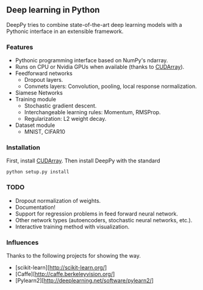 ## Deep learning in Python

DeepPy tries to combine state-of-the-art deep learning models with a Pythonic interface in an extensible framework.


### Features
 - Pythonic programming interface based on NumPy's ndarray.
 - Runs on CPU or Nvidia GPUs when available (thanks to [CUDArray][cudarray]).
 - Feedforward networks
   - Dropout layers.
   - Convnets layers: Convolution, pooling, local response normalization.
 - Siamese Networks
 - Training module
   - Stochastic gradient descent.
   - Interchangeable learning rules: Momentum, RMSProp.
   - Regularization: L2 weight decay.
 - Dataset module
   - MNIST, CIFAR10


### Installation
First, install [CUDArray][cudarray]. Then install DeepPy with the standard

    python setup.py install


### TODO
 - Dropout normalization of weights.
 - Documentation!
 - Support for regression problems in feed forward neural network.
 - Other network types (autoencoders, stochastic neural networks, etc.).
 - Interactive training method with visualization.


### Influences
Thanks to the following projects for showing the way.
 - [scikit-learn][http://scikit-learn.org/]
 - [Caffe][http://caffe.berkeleyvision.org/]
 - [Pylearn2][http://deeplearning.net/software/pylearn2/]


[cudarray]: http://github.com/andersbll/cudarray
